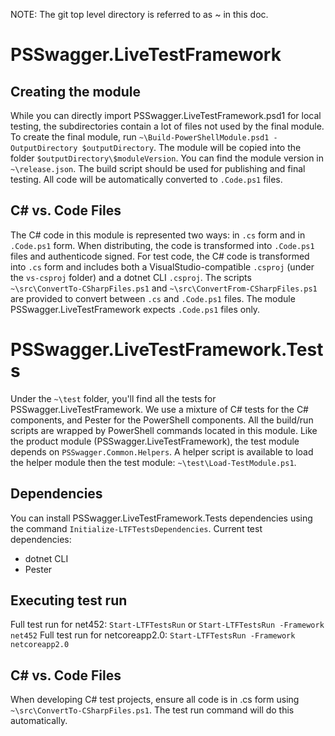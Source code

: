 NOTE: The git top level directory is referred to as ~ in this doc.
# PSSwagger.LiveTestFramework
## Creating the module
While you can directly import PSSwagger.LiveTestFramework.psd1 for local testing, the subdirectories contain a lot of files not used by the final module. To create the final module, run ```~\Build-PowerShellModule.psd1 -OutputDirectory $outputDirectory```. The module will be copied into the folder ```$outputDirectory\$moduleVersion```. You can find the module version in ```~\release.json```. The build script should be used for publishing and final testing. All code will be automatically converted to ```.Code.ps1``` files.
## C# vs. Code Files
The C# code in this module is represented two ways: in ```.cs``` form and in ```.Code.ps1``` form. When distributing, the code is transformed into ```.Code.ps1``` files and authenticode signed. For test code, the C# code is transformed into ```.cs``` form and includes both a VisualStudio-compatible ```.csproj``` (under the ```vs-csproj``` folder) and a dotnet CLI ```.csproj```. The scripts ```~\src\ConvertTo-CSharpFiles.ps1``` and ```~\src\ConvertFrom-CSharpFiles.ps1``` are provided to convert between ```.cs``` and ```.Code.ps1``` files. The module PSSwagger.LiveTestFramework expects ```.Code.ps1``` files only.
# PSSwagger.LiveTestFramework.Tests
Under the ```~\test``` folder, you'll find all the tests for PSSwagger.LiveTestFramework. We use a mixture of C# tests for the C# components, and Pester for the PowerShell components. All the build/run scripts are wrapped by PowerShell commands located in this module. Like the product module (PSSwagger.LiveTestFramework), the test module depends on ```PSSwagger.Common.Helpers```. A helper script is available to load the helper module then the test module: ```~\test\Load-TestModule.ps1```.
## Dependencies
You can install PSSwagger.LiveTestFramework.Tests dependencies using the command ```Initialize-LTFTestsDependencies```. Current test dependencies:
* dotnet CLI
* Pester
## Executing test run
Full test run for net452: ```Start-LTFTestsRun``` or ```Start-LTFTestsRun -Framework net452```
Full test run for netcoreapp2.0: ```Start-LTFTestsRun -Framework netcoreapp2.0```
## C# vs. Code Files
When developing C# test projects, ensure all code is in .cs form using ```~\src\ConvertTo-CSharpFiles.ps1```. The test run command will do this automatically.